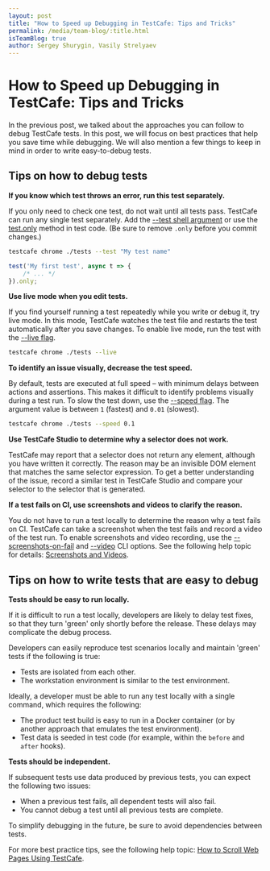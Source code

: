 ```yaml
---
layout: post
title: "How to Speed up Debugging in TestCafe: Tips and Tricks"
permalink: /media/team-blog/:title.html
isTeamBlog: true
author: Sergey Shurygin, Vasily Strelyaev
---
```

# How to Speed up Debugging in TestCafe: Tips and Tricks

In the previous post, we talked about the approaches you can follow to debug TestCafe tests. In this post, we will focus on best practices that help you save time while debugging.  We will also mention a few things to keep in mind in order to write easy-to-debug tests.

## Tips on how to debug tests

**If you know which test throws an error, run this test separately.**

If you only need to check one test, do not wait until all tests pass. TestCafe can run any single test separately. Add the [--test shell argument](../../documentation/reference/command-line-interface.md#-t-name---test-name) or use the [test.only](../../documentation/reference/test-api/test/only.md) method in test code. (Be sure to remove `.only` before you commit changes.)

```sh
testcafe chrome ./tests --test "My test name"
```

```js
test('My first test', async t => {
    /* ... */
}).only;
```

**Use live mode when you edit tests.**

If you find yourself running a test repeatedly while you write or debug it, try live mode. In this mode, TestCafe watches the test file and restarts the test automatically after you save changes. To enable live mode, run the test with the [--live flag](../../documentation/reference/command-line-interface.md#-l---live).

```sh
testcafe chrome ./tests --live
```

**To identify an issue visually, decrease the test speed.**

By default, tests are executed at full speed – with minimum delays between actions and assertions. This makes it difficult to identify problems visually during a test run. To slow the test down, use the [--speed flag](../../documentation/reference/command-line-interface.md#--speed-factor). The argument value is between `1` (fastest) and `0.01` (slowest).

```sh
testcafe chrome ./tests --speed 0.1
```

**Use TestCafe Studio to determine why a selector does not work.**

TestCafe may report that a selector does not return any element, although you have written it correctly. The reason may be an invisible DOM element that matches the same selector expression. To get a better understanding of the issue, record a similar test in TestCafe Studio and compare your selector to the selector that is generated.

**If a test fails on CI, use screenshots and videos to clarify the reason.**

You do not have to run a test locally to determine the reason why a test fails on CI. TestCafe can take a screenshot when the test fails and record a video of the test run. To enable screenshots and video recording, use the [--screenshots-on-fail](../../documentation/reference/command-line-interface.md#-s---screenshots-on-fails) and [--video](../../documentation/reference/command-line-interface.md#--video-basepath) CLI options. See the following help topic for details: [Screenshots and Videos](../../documentation/guides/advanced-guides/screenshots-and-videos.md).

## Tips on how to write tests that are easy to debug

**Tests should be easy to run locally.**

If it is difficult to run a test locally, developers are likely to delay test fixes, so that they turn 'green' only shortly before the release. These delays may complicate the debug process.

Developers can easily reproduce test scenarios locally and maintain 'green' tests if the following is true:

* Tests are isolated from each other.
* The workstation environment is similar to the test environment.

Ideally, a developer must be able to run any test locally with a single command, which requires the following:

* The product test build is easy to run in a Docker container (or by another approach that emulates the test environment).
* Test data is seeded in test code (for example, within the `before` and `after` hooks).

**Tests should be independent.**

If subsequent tests use data produced by previous tests, you can expect the following two issues:

* When a previous test fails, all dependent tests will also fail.
* You cannot debug a test until all previous tests are complete.

To simplify debugging in the future, be sure to avoid dependencies between tests.

For more best practice tips, see the following help topic: [How to Scroll Web Pages Using TestCafe](https://devexpress.github.io/testcafe/media/team-blog/how-to-scroll-web-pages-using-testcafe.html).
 